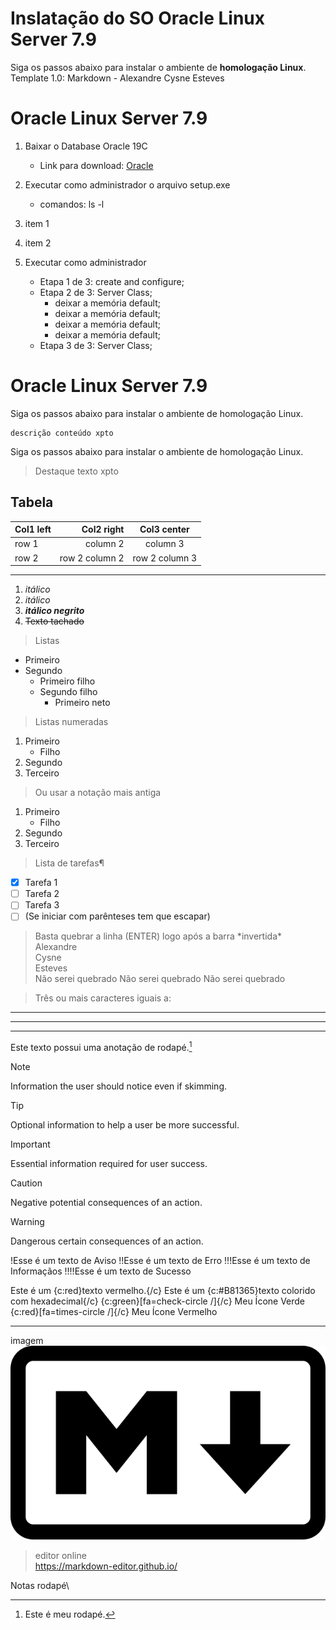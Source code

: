 # Inslatação do SO Oracle Linux Server 7.9

Siga os passos abaixo para instalar o ambiente de **homologação Linux**.\
Template 1.0: Markdown - Alexandre Cysne Esteves

# Oracle Linux Server 7.9

1. Baixar o Database Oracle 19C
    - Link para download: [Oracle](https://www.oracle.com)
1. Executar como administrador o arquivo setup.exe
    - comandos: ls -l
1. item 1
1. item 2

1. Executar como administrador
    - Etapa 1 de 3: create and configure;
    - Etapa 2 de 3: Server Class;
        - deixar a memória default;
        - deixar a memória default;
        - deixar a memória default;
        - deixar a memória default;
    - Etapa 3 de 3: Server Class;

# Oracle Linux Server 7.9

Siga os passos abaixo para instalar o ambiente de homologação Linux.

```
descrição conteúdo xpto 
```

Siga os passos abaixo para instalar o ambiente de homologação Linux.

> Destaque texto xpto

Tabela
--- 
| Col1 left | Col2 right | Col3 center |
|:--- |---: |:---: |
| row 1 | column 2 | column 3 |
| row 2 | row 2 column 2 | row 2 column 3 |
--- 

1.  *itálico*
1.  _itálico_
1.  ___itálico negrito___
1. ~~Texto tachado~~

> Listas
- Primeiro
- Segundo
    - Primeiro filho
    - Segundo filho
        - Primeiro neto

> Listas numeradas
1. Primeiro
    - Filho
1. Segundo
1. Terceiro


> Ou usar a notação mais antiga
1. Primeiro
    - Filho
2. Segundo
3. Terceiro

> Lista de tarefas¶
- [x] Tarefa 1
- [ ] Tarefa 2
- [ ] Tarefa 3
- [ ] \(Se iniciar com parênteses tem que escapar)

> Basta quebrar a linha (ENTER) logo após a barra \*invertida\* \
Alexandre\
Cysne\
Esteves\
<nobr>Não serei quebrado Não serei quebrado Não serei quebrado</nobr>

> Três ou mais caracteres iguais a:
********
-----
___

Este texto possui uma anotação de rodapé.[^1]

> [!NOTE]
> Information the user should notice even if skimming.

> [!TIP]
> Optional information to help a user be more successful.

> [!IMPORTANT]
> Essential information required for user success.

> [!CAUTION]
> Negative potential consequences of an action.

> [!WARNING]
> Dangerous certain consequences of an action.

!Esse é um texto de Aviso
!!Esse é um texto de Erro
!!!Esse é um texto de Informaçãos
!!!!Esse é um texto de Sucesso

Este é um {c:red}texto vermelho.{/c}
Este é um {c:#B81365}texto colorido com hexadecimal{/c} 
{c:green}[fa=check-circle /]{/c} Meu Ícone Verde
{c:red}[fa=times-circle /]{/c} Meu Ícone Vermelho

---

imagem \
![alt text](img/markdown-mark.svg.png)


> editor online\
https://markdown-editor.github.io/

Notas rodapé\
[^1]: Este é meu rodapé.
